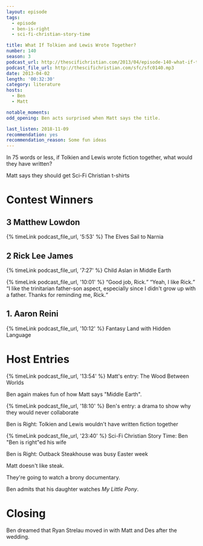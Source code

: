 ```yaml
---
layout: episode
tags:
  - episode
  - ben-is-right
  - sci-fi-christian-story-time

title: What If Tolkien and Lewis Wrote Together?
number: 140
season: 3
podcast_url: http://thescifichristian.com/2013/04/episode-140-what-if-tolkien-and-lewis-wrote-together/
podcast_file_url: http://thescifichristian.com/sfc/sfc0140.mp3
date: 2013-04-02
length: '00:32:30'
category: literature
hosts:
  - Ben
  - Matt

notable_moments:
odd_opening: Ben acts surprised when Matt says the title.

last_listen: 2018-11-09
recommendation: yes
recommendation_reason: Some fun ideas
---
```

In 75 words or less, if Tolkien and Lewis wrote fiction together, what would they have written?

Matt says they should get Sci-Fi Christian t-shirts 



# Contest Winners

## 3 Matthew Lowdon 
{% timeLink podcast_file_url, '5:53' %}
The Elves Sail to Narnia

## 2 Rick Lee James
{% timeLink podcast_file_url, '7:27' %}
Child Aslan in Middle Earth

<div class="quote">
  {% timeLink podcast_file_url, '10:01' %}
  <span class="quote-context is-size-6"></span>
  <q class="matt">Good job, Rick.</q>
  <q class="ben">Yeah, I like Rick.</q>
  <q class="matt">I like the trinitarian father-son aspect, especially since I didn't grow up with a father. Thanks for reminding me, Rick.</q>
</div>

## 1. Aaron Reini 
{% timeLink podcast_file_url, '10:12' %} Fantasy Land with Hidden Language

# Host Entries
{% timeLink podcast_file_url, '13:54' %}  Matt's entry: The Wood Between Worlds

Ben again makes fun of how Matt says "Middle Earth".

{% timeLink podcast_file_url, '18:10' %} Ben's entry: a drama to show why they would never collaborate

Ben is Right: Tolkien and Lewis wouldn't have written fiction together

{% timeLink podcast_file_url, '23:40' %} Sci-Fi Christian Story Time: Ben "Ben is right"ed his wife

Ben is Right: Outback Steakhouse was busy Easter week

Matt doesn't like steak. 

They're going to watch a brony documentary. 

Ben admits that his daughter watches <i class="work-title">My Little Pony</i>. 



# Closing
Ben dreamed that Ryan Strelau moved in with Matt and Des after the wedding.